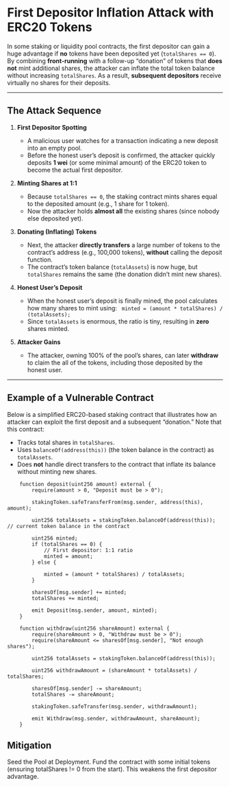 # First Depositor Inflation Attack with ERC20 Tokens

In some staking or liquidity pool contracts, the first depositor can gain a huge advantage if **no** tokens have been deposited yet (`totalShares == 0`). By combining **front-running** with a follow-up “donation” of tokens that **does not** mint additional shares, the attacker can inflate the total token balance without increasing `totalShares`. As a result, **subsequent depositors** receive virtually no shares for their deposits.

---

## The Attack Sequence

1. **First Depositor Spotting**  
   - A malicious user watches for a transaction indicating a new deposit into an empty pool.  
   - Before the honest user’s deposit is confirmed, the attacker quickly deposits **1 wei** (or some minimal amount) of the ERC20 token to become the actual first depositor.

2. **Minting Shares at 1:1**  
   - Because `totalShares == 0`, the staking contract mints shares equal to the deposited amount (e.g., 1 share for 1 token).  
   - Now the attacker holds **almost all** the existing shares (since nobody else deposited yet).

3. **Donating (Inflating) Tokens**  
   - Next, the attacker **directly transfers** a large number of tokens to the contract’s address (e.g., 100,000 tokens), **without** calling the deposit function.  
   - The contract’s token balance (`totalAssets`) is now huge, but `totalShares` remains the same (the donation didn’t mint new shares).

4. **Honest User’s Deposit**  
   - When the honest user’s deposit is finally mined, the pool calculates how many shares to mint using: ``` minted = (amount * totalShares) / (totalAssets);```
   - Since `totalAssets` is enormous, the ratio is tiny, resulting in **zero** shares minted.

5. **Attacker Gains**  
   - The attacker, owning  100% of the pool’s shares, can later **withdraw** to claim the all of the tokens, including those deposited by the honest user.

---

## Example of a Vulnerable Contract

Below is a simplified ERC20-based staking contract that illustrates how an attacker can exploit the first deposit and a subsequent “donation.” Note that this contract:

- Tracks total shares in `totalShares`.  
- Uses `balanceOf(address(this))` (the token balance in the contract) as `totalAssets`.  
- Does **not** handle direct transfers to the contract that inflate its balance without minting new shares.

```solidity
    function deposit(uint256 amount) external {
        require(amount > 0, "Deposit must be > 0");
        
        stakingToken.safeTransferFrom(msg.sender, address(this), amount);

        uint256 totalAssets = stakingToken.balanceOf(address(this)); // current token balance in the contract
        
        uint256 minted;
        if (totalShares == 0) {
            // First depositor: 1:1 ratio
            minted = amount;
        } else {

            minted = (amount * totalShares) / totalAssets;
        }

        sharesOf[msg.sender] += minted;
        totalShares += minted;

        emit Deposit(msg.sender, amount, minted);
    }

    function withdraw(uint256 shareAmount) external {
        require(shareAmount > 0, "Withdraw must be > 0");
        require(shareAmount <= sharesOf[msg.sender], "Not enough shares");

        uint256 totalAssets = stakingToken.balanceOf(address(this));

        uint256 withdrawAmount = (shareAmount * totalAssets) / totalShares;

        sharesOf[msg.sender] -= shareAmount;
        totalShares -= shareAmount;
        
        stakingToken.safeTransfer(msg.sender, withdrawAmount);

        emit Withdraw(msg.sender, withdrawAmount, shareAmount);
    }
```

## Mitigation

Seed the Pool at Deployment. Fund the contract with some initial tokens (ensuring totalShares != 0 from the start). This weakens the first depositor advantage.